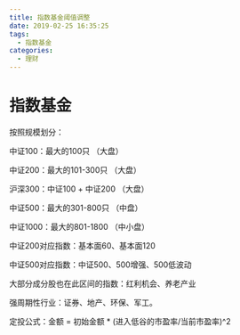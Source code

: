 ```yaml
---
title: 指数基金阈值调整
date: 2019-02-25 16:35:25
tags:
  - 指数基金
categories:
  - 理财
---
```


# 指数基金

  按照规模划分：

中证100：最大的100只 （大盘）

中证200：最大的101-300只 （大盘）

沪深300：中证100 + 中证200 （大盘）

中证500：最大的301-800只 （中盘）

中证1000：最大的801-1800 （中小盘）



中证200对应指数：基本面60、基本面120

中证500对应指数：中证500、500增强、500低波动

大部分成分股也在此区间的指数：红利机会、养老产业



强周期性行业：证券、地产、环保、军工。



定投公式：金额 = 初始金额 * (进入低谷的市盈率/当前市盈率)^2





